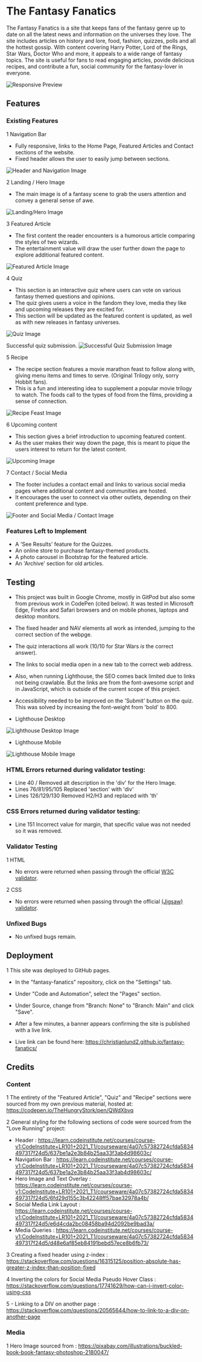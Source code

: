 # The Fantasy Fanatics

The Fantasy Fanatics is a site that keeps fans of the fantasy genre up to date on all the latest news and information on the universes they love. The site includes articles on history and lore, food, fashion, quizzes, polls and all the hottest gossip. With content covering Harry Potter, Lord of the Rings, Star Wars, Doctor Who and more, it appeals to a wide range of fantasy topics. The site is useful for fans to read engaging articles, povide delicious recipes, and contribute a fun, social community for the fantasy-lover in everyone. 

![Responsive Preview](./assets/images/responsive-preview.png)


## Features

### Existing Features
1 Navigation Bar 
- Fully responsive, links to the Home Page, Featured Articles and Contact sections of the website. 
- Fixed header allows the user to easily jump between sections.

![Header and Navigation Image](./assets/images/header-and-navigation-image.png)


2 Landing / Hero Image
- The main image is of a fantasy scene to grab the users attention and convey a general sense of awe. 

![Landing/Hero Image](./assets/images/landing-hero-image.png)


3 Featured Article
- The first content the reader encounters is a humorous article comparing the styles of two wizards. 
- The entertainment value will draw the user further down the page to explore additional featured content. 

![Featured Article Image](./assets/images/featured-article-image.png)


4 Quiz
- This section is an interactive quiz where users can vote on various fantasy themed questions and opinions. 
- The quiz gives users a voice in the fandom they love, media they like and upcoming releases they are excited for.
- This section will be updated as the featured content is updated, as well as with new releases in fantasy universes.

![Quiz Image](./assets/images/quiz-image.png)

Successful quiz submission. 
![Successful Quiz Submission Image](./assets/images/successful-quiz-image.png)


5 Recipe
- The recipe section features a movie marathon feast to follow along with, giving menu items and times to serve. (Original Trilogy only, sorry Hobbit fans).
- This is a fun and interesting idea to supplement a popular movie trilogy to watch. The foods call to the types of food from the films, providing a sense of connection.

![Recipe Feast Image](./assets/images/recipe-feast-image.png)


6 Upcoming content
- This section gives a brief introduction to upcoming featured content. 
- As the user makes their way down the page, this is meant to pique the users interest to return for the latest content.

![Upcoming Image](./assets/images/upcoming-image.png)


7 Contact / Social Media
- The footer includes a contact email and links to various social media pages where additional content and communities are hosted. 
- It encourages the user to connect via other outlets, depending on their content preference and type.

![Footer and Social Media / Contact Image](./assets/images/footer-and-socials-contact-image.png)


### Features Left to Implement
- A 'See Results' feature for the Quizzes.
- An online store to purchase fantasy-themed products.
- A photo carousel in Bootstrap for the featured article. 
- An 'Archive' section for old articles.

## Testing
- This project was built in Google Chrome, mostly in GitPod but also some from previous work in CodePen (cited below). It was tested in Microsoft Edge, Firefox and Safari browsers and on mobile phones, laptops and desktop monitors. 
- The fixed header and NAV elements all work as intended, jumping to the correct section of the webpge.
- The quiz interactions all work (10/10 for Star Wars *is* the correct answer).
- The links to social media open in a new tab to the correct web address.  
- Also, when running Lighthouse, the SEO comes back limited due to links not being crawlable. But the links are from the font-awesome script and in JavaScript, which is outside of the current scope of this project.
- Accessibility needed to be improved on the 'Submit' button on the quiz. This was solved by increasing the font-weight from 'bold' to 800.

- Lighthouse Desktop

![Lighthouse Desktop Image](./assets/images/lighthouse-desktop.png)

- Lighthouse Mobile

![Lighthouse Mobile Image](./assets/images/lighthouse-mobile.png)

### HTML Errors returned during validator testing: 
- Line 40 / Removed alt description in the 'div' for the Hero Image.
- Lines 76/81/95/105 Replaced 'section' with 'div'
- Lines 126/129/130 Removed H2/H3 and replaced with 'th'

### CSS Errors returned during validator testing: 
- Line 151 Incorrect value for margin, that specific value was not needed so it was removed. 

### Validator Testing
1 HTML
- No errors were returned when passing through the official [W3C validator](https://validator.w3.org/nu/?doc=https%3A%2F%2Fchristianlund2.github.io%2Ffantasy-fanatics%2F).

2 CSS
- No errors were returned when passing through the official [(Jigsaw) validator](https://jigsaw.w3.org/css-validator/validator?uri=https%3A%2F%2Fchristianlund2.github.io%2Ffantasy-fanatics%2F&profile=css3svg&usermedium=all&warning=1&vextwarning=&lang=en).

### Unfixed Bugs
- No unfixed bugs remain.

## Deployment
1 This site was deployed to GitHub pages. 
- In the "fantasy-fanatics" repository, click on the "Settings" tab.
- Under "Code and Automation", select the "Pages" section.
- Under Source, change from "Branch: None" to "Branch: Main" and click "Save".
- After a few minutes, a banner appears confirming the site is published with a live link. 

- Live link can be found here: https://christianlund2.github.io/fantasy-fanatics/

## Credits
### Content
1 The entirety of the "Featured Article", "Quiz" and "Recipe" sections were sourced from my own previous material, hosted at: https://codepen.io/TheHungryStork/pen/QWdXbvq

2 General styling for the following sections of code were sourced from the "Love Running" project:
- Header : https://learn.codeinstitute.net/courses/course-v1:CodeInstitute+LR101+2021_T1/courseware/4a07c57382724cfda5834497317f24d5/637be1a2e3b84b25aa33f3ab4d98603c/
- Navigation Bar :  https://learn.codeinstitute.net/courses/course-v1:CodeInstitute+LR101+2021_T1/courseware/4a07c57382724cfda5834497317f24d5/637be1a2e3b84b25aa33f3ab4d98603c/
- Hero Image and Text Overlay : https://learn.codeinstitute.net/courses/course-v1:CodeInstitute+LR101+2021_T1/courseware/4a07c57382724cfda5834497317f24d5/6fd29d155c3b42248ff57bae32978a4b/
- Social Media Link Layout : https://learn.codeinstitute.net/courses/course-v1:CodeInstitute+LR101+2021_T1/courseware/4a07c57382724cfda5834497317f24d5/e6d4cda2bc08458ba94d2092be9bad3a/
- Media Queries : https://learn.codeinstitute.net/courses/course-v1:CodeInstitute+LR101+2021_T1/courseware/4a07c57382724cfda5834497317f24d5/d48e6af85eb84191bebd57ece8b6fb73/

3 Creating a fixed header using z-index : https://stackoverflow.com/questions/16315125/position-absolute-has-greater-z-index-than-position-fixed

4 Inverting the colors for Social Media Pseudo Hover Class : https://stackoverflow.com/questions/17741629/how-can-i-invert-color-using-css

5 - Linking to a DIV on another page : https://stackoverflow.com/questions/20565644/how-to-link-to-a-div-on-another-page

### Media
1 Hero Image sourced from : https://pixabay.com/illustrations/buckled-book-book-fantasy-photoshop-2180047/
